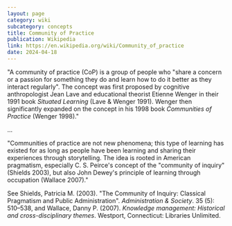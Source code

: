 ```yaml
---
layout: page
category: wiki
subcategory: concepts
title: Community of Practice
publication: Wikipedia
link: https://en.wikipedia.org/wiki/Community_of_practice
date: 2024-04-18
---
```


"A community of practice (CoP) is a group of people who "share a concern or a passion for something they do and learn how to do it better as they interact regularly". The concept was first proposed by cognitive anthropologist Jean Lave and educational theorist Etienne Wenger in their 1991 book *Situated Learning* (Lave & Wenger 1991). Wenger then significantly expanded on the concept in his 1998 book *Communities of Practice* (Wenger 1998)."

...

"Communities of practice are not new phenomena; this type of learning has existed for as long as people have been learning and sharing their experiences through storytelling. The idea is rooted in American pragmatism, especially C. S. Peirce's concept of the "community of inquiry" (Shields 2003), but also John Dewey's principle of learning through occupation (Wallace 2007)."

See Shields, Patricia M. (2003). "The Community of Inquiry: Classical Pragmatism and Public Administration". *Administration & Society*. 35 (5): 510–538, and Wallace, Danny P. (2007). *Knowledge management: Historical and cross-disciplinary themes*. Westport, Connecticut: Libraries Unlimited.
